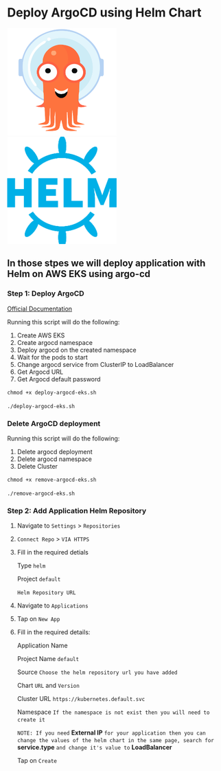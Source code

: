 # Deploy ArgoCD using Helm Chart

<img src="argo.png"  width="255" height="250"> <img src="helm.png"  width="255" height="250">

## In those stpes we will deploy application with Helm on AWS EKS using argo-cd

### Step 1: Deploy ArgoCD

[Official Documentation](https://argo-cd.readthedocs.io/en/stable/)

Running this script will do the following:

1. Create AWS EKS
2. Create argocd namespace
3. Deploy argocd on the created namespace
4. Wait for the pods to start
5. Change argocd service from ClusterIP to LoadBalancer
6. Get Argocd URL
7. Get Argocd default password

```
chmod +x deploy-argocd-eks.sh

./deploy-argocd-eks.sh
```

### Delete ArgoCD deployment

Running this script will do the following:

1. Delete argocd deployment
2. Delete argocd namespace
3. Delete Cluster

```
chmod +x remove-argocd-eks.sh

./remove-argocd-eks.sh
```

### Step 2: Add Application Helm Repository

1. Navigate to `Settings` > `Repositories`
2. `Connect Repo` > `VIA HTTPS`
3. Fill in the required detials

   Type `helm`

   Project `default`

   `Helm Repository URL`

4. Navigate to `Applications`

5. Tap on `New App`

6. Fill in the required details:

   Application Name

   Project Name `default`

   Source `Choose the helm repository url you have added`

   Chart `URL` and `Version`

   Cluster URL `https://kubernetes.default.svc`

   Namespace `If the namespace is not exist then you will need to create it`

   `NOTE: If you need` **External IP** `for your application then you can change the values of the helm chart in the same page, search for` **service.type** `and change it's value to` **LoadBalancer**

   Tap on `Create`

